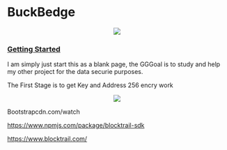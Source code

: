 # BuckBedge

<div style="text-align:center">
    <img src ="https://knoldus.files.wordpress.com/2017/08/inked-14-638_li.jpg" />
  </a>
</div>

### [Getting Started]()

I am simply just start this as a blank page, the GGGoal is to study and help my other project for the data securie purposes.

<p>The First Stage is to get Key and Address 256 encry work</p>


<div style="text-align:center">
    <img src ="https://raw.githubusercontent.com/SpectroFinance/SpectroCoin-Wallet-API/master/wallet%20api.jpg" />
  </a>
</div>


Bootstrapcdn.com/watch

https://www.npmjs.com/package/blocktrail-sdk

https://www.blocktrail.com/
